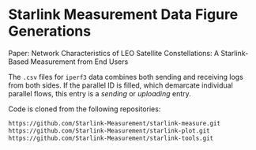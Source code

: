 # Starlink Measurement Data Figure Generations

Paper: Network Characteristics of LEO Satellite Constellations: A Starlink-Based Measurement from End Users

The `.csv` files for `iperf3` data combines both sending and receiving logs from both sides. If
the parallel ID is filled, which demarcate individual parallel flows, this entry is a *sending*
or *uploading* entry.

Code is cloned from the following repositories:

```bash
https://github.com/Starlink-Measurement/starlink-measure.git
https://github.com/Starlink-Measurement/starlink-plot.git
https://github.com/Starlink-Measurement/starlink-tools.git
```
